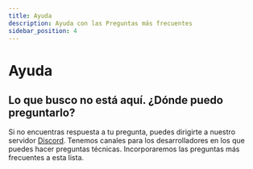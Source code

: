 ```yaml
---
title: Ayuda
description: Ayuda con las Preguntas más frecuentes
sidebar_position: 4
---
```


# Ayuda

## Lo que busco no está aquí. ¿Dónde puedo preguntarlo?

Si no encuentras respuesta a tu pregunta, puedes dirigirte a nuestro servidor [Discord](https://discord.gg/lukso). 
Tenemos canales para los desarrolladores en los que puedes hacer preguntas técnicas. 
Incorporaremos las preguntas más frecuentes a esta lista.
